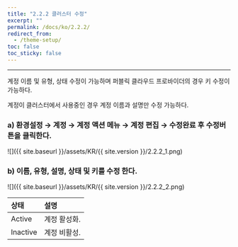 ```yaml
---
title: "2.2.2 클러스터 수정"
excerpt: ""
permalink: /docs/ko/2.2.2/
redirect_from:
  - /theme-setup/
toc: false
toc_sticky: false
---
```


---
계정 이름 및 유형, 상태 수정이 가능하며 퍼블릭 클라우드 프로바이더의 경우 키 수정이 가능하다.

계정이 클러스터에서 사용중인 경우 계정 이름과 설명만 수정 가능하다.

### a\) 환경설정 → 계정 → 계정 액션 메뉴 → 계정 편집 → 수정완료 후 수정버튼을 클릭한다.
![]({{ site.baseurl }}/assets/KR/{{ site.version }}/2.2.2_1.png)

### b\) 이름, 유형, 설명, 상태 및 키를 수정 한다.
![]({{ site.baseurl }}/assets/KR/{{ site.version }}/2.2.2_2.png)

| 상태       | **설명**  |
| :------- | :------ |
| Active   | 계정 활성화. |
| Inactive | 계정 비활성. |
